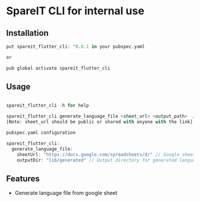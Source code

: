 # SpareIT CLI for internal use

## Installation

```dart
put spareit_flutter_cli: ^0.0.1 in your pubspec.yaml

or

pub global activate spareit_flutter_cli
```

## Usage

```dart

spareit_flutter_cli -h for help

spareit_flutter_cli generate_language_file <sheet_url> <output_path>  // Generate language file from google sheet
[Note: sheet_url should be public or shared with anyone with the link] and [parameter sheet_url and output_path are optional if already configured in pubspec.yaml]

pubspec.yaml configuration

spareit_flutter_cli:
  generate_language_file:
    sheetUrl: "https://docs.google.com/spreadsheets/d/" // Google sheet url"
    outputDir: "lib/generated" // Output directory for generated language file

```

## Features

- Generate language file from google sheet


